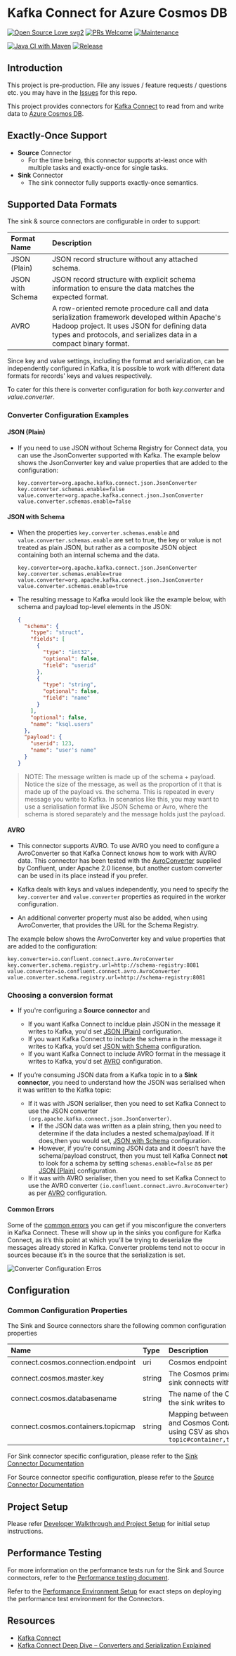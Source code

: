 # Kafka Connect for Azure Cosmos DB

[![Open Source Love svg2](https://badges.frapsoft.com/os/v2/open-source.svg?v=103)](https://github.com/microsoft/kafka-connect-cosmosdb/blob/dev/CODE_OF_CONDUCT.MD) [![PRs Welcome](https://img.shields.io/badge/PRs-welcome-brightgreen.svg?style=flat-square)](https://github.com/microsoft/kafka-connect-cosmosdb/blob/dev/CONTRIBUTING.md) [![Maintenance](https://img.shields.io/badge/Maintained%3F-yes-green.svg)](https://github.com/microsoft/kafka-connect-cosmosdb/pulse)

[![Java CI with Maven](https://github.com/microsoft/kafka-connect-cosmosdb/workflows/Java%20CI%20with%20Maven/badge.svg)](https://github.com/microsoft/kafka-connect-cosmosdb/actions?query=workflow%3A%22Java+CI+with+Maven%22) [![Release](https://img.shields.io/github/v/release/microsoft/kafka-connect-cosmosdb?include_prereleases&label=Latest%20Release)](https://github.com/microsoft/kafka-connect-cosmosdb/releases/)

## Introduction

This project is pre-production. File any issues / feature requests / questions etc. you may have in the [Issues](https://github.com/microsoft/kafka-connect-cosmosdb/issues) for this repo.

This project provides connectors for [Kafka Connect](http://kafka.apache.org/documentation.html#connect) to read from and write data to [Azure Cosmos DB](https://azure.microsoft.com/en-us/services/cosmos-db/).

## Exactly-Once Support

- **Source** Connector
  - For the time being, this connector supports at-least once with multiple tasks and exactly-once for single tasks.
- **Sink** Connector
  - The sink connector fully supports exactly-once semantics.

## Supported Data Formats

The sink & source connectors are configurable in order to support:

| Format Name  | Description |
| :----------- | :---------- |
| JSON (Plain) | JSON record structure without any attached schema. |
| JSON with Schema | JSON record structure with explicit schema information to ensure the data matches the expected format. |
| AVRO | A row-oriented remote procedure call and data serialization framework developed within Apache's Hadoop project. It uses JSON for defining data types and protocols, and serializes data in a compact binary format.

Since key and value settings, including the format and serialization, can be independently configured in Kafka, it is possible to work with different data formats for records' keys and values respectively.

To cater for this there is converter configuration for both *key.converter* and *value.converter*.

### Converter Configuration Examples

#### JSON (Plain)

- If you need to use JSON without Schema Registry for Connect data, you can use the JsonConverter supported with Kafka. The example below shows the JsonConverter key and value properties that are added to the configuration:

  ```properties
  key.converter=org.apache.kafka.connect.json.JsonConverter
  key.converter.schemas.enable=false
  value.converter=org.apache.kafka.connect.json.JsonConverter
  value.converter.schemas.enable=false
  ```

#### JSON with Schema

- When the properties `key.converter.schemas.enable` and `value.converter.schemas.enable` are set to true, the key or value is not treated as plain JSON, but rather as a composite JSON object containing both an internal schema and the data.

  ```properties
  key.converter=org.apache.kafka.connect.json.JsonConverter
  key.converter.schemas.enable=true
  value.converter=org.apache.kafka.connect.json.JsonConverter
  value.converter.schemas.enable=true
  ```

- The resulting message to Kafka would look like the example below, with schema and payload top-level elements in the JSON:

  ```json
  {
    "schema": {
      "type": "struct",
      "fields": [
        {
          "type": "int32",
          "optional": false,
          "field": "userid"
        },
        {
          "type": "string",
          "optional": false,
          "field": "name"
        }
      ],
      "optional": false,
      "name": "ksql.users"
    },
    "payload": {
      "userid": 123,
      "name": "user's name"
    }
  }
  ```

> NOTE: The message written is made up of the schema + payload. Notice the size of the message, as well as the proportion of it that is made up of the payload vs. the schema. This is repeated in every message you write to Kafka. In scenarios like this, you may want to use a serialisation format like JSON Schema or Avro, where the schema is stored separately and the message holds just the payload.

#### AVRO

- This connector supports AVRO. To use AVRO you need to configure a AvroConverter so that Kafka Connect knows how to work with AVRO data. This connector has been tested with the [AvroConverter](https://www.confluent.io/hub/confluentinc/kafka-connect-avro-converter) supplied by Confluent, under Apache 2.0 license, but another custom converter can be used in its place instead if you prefer.

- Kafka deals with keys and values independently, you need to specify the `key.converter` and `value.converter` properties as required in the worker configuration.

- An additional converter property must also be added, when using  AvroConverter, that provides the URL for the Schema Registry.

The example below shows the AvroConverter key and value properties that are added to the configuration:

  ```properties
  key.converter=io.confluent.connect.avro.AvroConverter
  key.converter.schema.registry.url=http://schema-registry:8081
  value.converter=io.confluent.connect.avro.AvroConverter
  value.converter.schema.registry.url=http://schema-registry:8081
  ```

### Choosing a conversion format

- If you're configuring a **Source connector** and
  - If you want Kafka Connect to incldue plain JSON in the message it writes to Kafka, you'd set [JSON (Plain)](#json-plain) configuration.
  - If you want Kafka Connect to include the schema in the message it writes to Kafka, you’d set [JSON with Schema](#json-with-schema) configuration.
  - If you want Kafka Connect to include AVRO format in the message it writes to Kafka, you'd set [AVRO](#avro) configuration.

- If you’re consuming JSON data from a Kafka topic in to a **Sink connector**, you need to understand how the JSON was serialised when it was written to the Kafka topic:
  - If it was with JSON serialiser, then you need to set Kafka Connect to use the JSON converter `(org.apache.kafka.connect.json.JsonConverter)`.
    - If the JSON data was written as a plain string, then you need to determine if the data includes a nested schema/payload. If it does,then you would set, [JSON with Schema](#json-with-schema) configuration.
    - However, if you’re consuming JSON data and it doesn’t have the schema/payload construct, then you must tell Kafka Connect **not** to look for a schema by setting `schemas.enable=false` as per [JSON (Plain)](#json-plain) configuration.
  - If it was with AVRO serialiser, then you need to set Kafka Connect to use the AVRO converter `(io.confluent.connect.avro.AvroConverter)` as per [AVRO](#avro) configuration.

#### Common Errors

Some of the [common errors](https://www.confluent.io/blog/kafka-connect-deep-dive-converters-serialization-explained/#common-errors) you can get if you misconfigure the converters in Kafka Connect. These will show up in the sinks you configure for Kafka Connect, as it’s this point at which you’ll be trying to deserialize the messages already stored in Kafka. Converter problems tend not to occur in sources because it’s in the source that the serialization is set.

![Converter Configuration Erros](doc/images/converter-misconfigurations.png "CosmosDB Converter Configurations")

## Configuration

### Common Configuration Properties

The Sink and Source connectors share the following common configuration properties

| Name | Type | Description | Required/Optional |
| :--- | :--- | :--- | :--- |
| connect.cosmos.connection.endpoint | uri | Cosmos endpoint URI string | Required |
| connect.cosmos.master.key | string | The Cosmos primary key that the sink connects with | Required |
| connect.cosmos.databasename | string | The name of the Cosmos database the sink writes to | Required |
| connect.cosmos.containers.topicmap | string | Mapping between Kafka Topics and Cosmos Containers, formatted using CSV as shown: `topic#container,topic2#container2` | Required |

For Sink connector specific configuration, please refer to the [Sink Connector Documentation](./doc/README_Sink.md)

For Source connector specific configuration, please refer to the [Source Connector Documentation](./doc/README_Source.md)

## Project Setup

Please refer [Developer Walkthrough and Project Setup](./doc/Developer_Walkthrough.md) for initial setup instructions.

## Performance Testing

For more information on the performance tests run for the Sink and Source connectors, refer to the [Performance testing document](./doc/Performance_Testing.md).

Refer to the [Performance Environment Setup](./src/perf/README.md) for exact steps on deploying the performance test environment for the Connectors.

## Resources

- [Kafka Connect](http://kafka.apache.org/documentation.html#connect)
- [Kafka Connect Deep Dive – Converters and Serialization Explained](https://www.confluent.io/blog/kafka-connect-deep-dive-converters-serialization-explained/)
